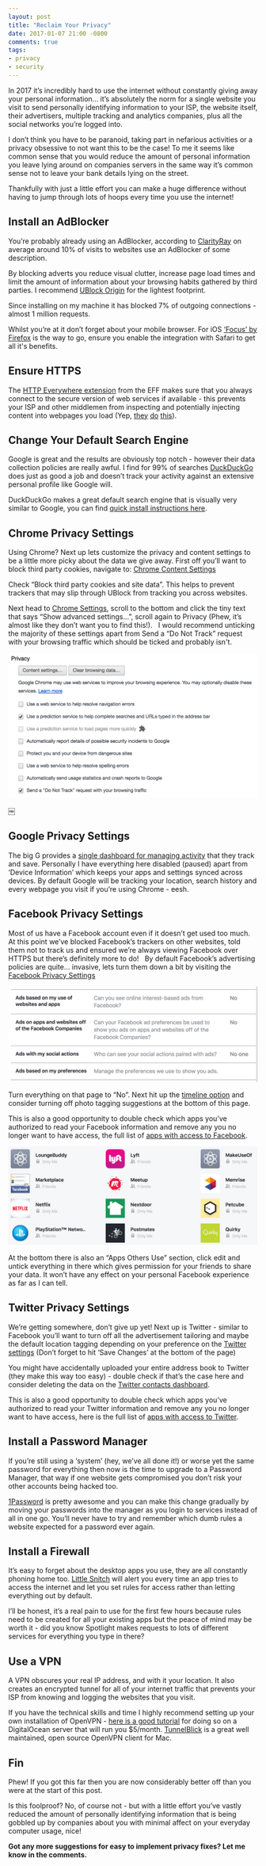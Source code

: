 ```yaml
---
layout: post
title: "Reclaim Your Privacy"
date: 2017-01-07 21:00 -0800
comments: true
tags:
- privacy
- security
---
```


In 2017 it’s incredibly hard to use the internet without constantly giving away your personal information… it’s absolutely the norm for a single website you visit to send personally identifying information to your ISP, the website itself, their advertisers, multiple tracking and analytics companies, plus all the social networks you’re logged into.

I don’t think you have to be paranoid, taking part in nefarious activities or a privacy obsessive to not want this to be the case! To me it seems like common sense that you would reduce the amount of personal information you leave lying around on companies servers in the same way it’s common sense not to leave your bank details lying on the street.

Thankfully with just a little effort you can make a huge difference without having to jump through lots of hoops every time you use the internet!


## Install an AdBlocker
You’re probably already using an AdBlocker, according to [ClarityRay](https://www.quora.com/What-is-the-percentage-of-Internet-users-that-employ-AdBlock-Plus-or-similar-ad-blocking-plugins) on average around 10% of visits to websites use an AdBlocker of some description.

By blocking adverts you reduce visual clutter, increase page load times and limit the amount of information about your browsing habits gathered by third parties. I recommend [UBlock Origin](https://chrome.google.com/webstore/detail/cjpalhdlnbpafiamejdnhcphjbkeiagm) for the lightest footprint.

Since installing on my machine it has blocked 7% of outgoing connections - almost 1 million requests.

Whilst you’re at it don’t forget about your mobile browser. For iOS [‘Focus’ by Firefox](https://itunes.apple.com/us/app/firefox-focus-privacy-browser/id1055677337?mt=8) is the way to go, ensure you enable the integration with Safari to get all it's benefits.


## Ensure HTTPS
The [HTTP Everywhere extension](https://chrome.google.com/webstore/detail/https-everywhere/gcbommkclmclpchllfjekcdonpmejbdp/related) from the EFF makes sure that you always connect to the secure version of web services if available - this prevents your ISP and other middlemen from inspecting and potentially injecting content into webpages you load (Yep, [they](http://arstechnica.com/tech-policy/2014/09/why-comcasts-javascript-ad-injections-threaten-security-net-neutrality/) [do](http://arstechnica.com/uncategorized/2007/12/canadian-isp-tests-injecting-content-into-web-pages/) [this](http://www.infoworld.com/article/2925839/net-neutrality/code-injection-new-low-isps.html)).


## Change Your Default Search Engine
Google is great and the results are obviously top notch - however their data collection policies are really awful. I find for 99% of searches [DuckDuckGo](https://duckduckgo.com) does just as good a job and doesn’t track your activity against an extensive personal profile like Google will.

DuckDuckGo makes a great default search engine that is visually very similar to Google, you can find [quick install instructions here](https://duckduckgo.com/install).


## Chrome Privacy Settings
Using Chrome? Next up lets customize the privacy and content settings to be a little more picky about the data we give away. First off you’ll want to block third party cookies, navigate to: [Chrome Content Settings](chrome://settings/content)

Check “Block third party cookies and site data”. This helps to prevent trackers that may slip through UBlock from tracking you across websites.

Next head to [Chrome Settings](chrome://settings), scroll to the bottom and click the tiny text that says “Show advanced settings…”, scroll again to Privacy (Phew, it’s almost like they don’t want you to find this!).   I would recommend unticking the majority of these settings apart from Send a “Do Not Track” request with your browsing traffic which should be ticked and probably isn't.

<p style="text-align: center;"><img src="/images/chrome-privacy.png" alt="Chrome Privacy"></p>
￼

## Google Privacy Settings
The big G provides a [single dashboard for managing activity](https://myaccount.google.com/activitycontrols) that they track and save. Personally I have everything here disabled (paused) apart from ‘Device Information’ which keeps your apps and settings synced across devices. By default Google will be tracking your location, search history and every webpage you visit if you’re using Chrome - eesh.


## Facebook Privacy Settings
Most of us have a Facebook account even if it doesn’t get used too much. At this point we’ve blocked Facebook’s trackers on other websites, told them not to track us and ensured we’re always viewing Facebook over HTTPS but there’s definitely more to do!   By default Facebook’s advertising policies are quite… invasive, lets turn them down a bit by visiting the [Facebook Privacy Settings](https://www.facebook.com/settings?tab=ads)

<p style="text-align: center;"><img src="/images/facebook-privacy.png" alt="Chrome Privacy"></p>

Turn everything on that page to “No”. Next hit up the [timeline option](https://www.facebook.com/settings?tab=timeline&view) and consider turning off photo tagging suggestions at the bottom of this page.

This is also a good opportunity to double check which apps you’ve authorized to read your Facebook information and remove any you no longer want to have access, the full list of [apps with access to Facebook](https://www.facebook.com/settings?tab=applications).

<p style="text-align: center;"><img src="/images/facebook-apps.png" alt="Chrome Privacy"></p>

At the bottom there is also an “Apps Others Use” section, click edit and untick everything in there which gives permission for your friends to share your data. It won’t have any effect on your personal Facebook experience as far as I can tell.


## Twitter Privacy Settings
We’re getting somewhere, don’t give up yet! Next up is Twitter - similar to Facebook you’ll want to turn off all the advertisement tailoring and maybe the default location tagging depending on your preference on the [Twitter settings](https://twitter.com/settings/security) (Don’t forget to hit ‘Save Changes’ at the bottom of the page)

You might have accidentally uploaded your entire address book to Twitter (they make this way too easy) - double check if that’s the case here and consider deleting the data on the [Twitter contacts dashboard](https://twitter.com/settings/contacts_dashboard).

This is also a good opportunity to double check which apps you’ve authorized to read your Twitter information and remove any you no longer want to have access, here is the full list of [apps with access to Twitter](https://twitter.com/settings/applications).


## Install a Password Manager
If you’re still using a ‘system’ (hey, we’ve all done it!) or worse yet the same password for everything then now is the time to upgrade to a Password Manager, that way if one website gets compromised you don’t risk your other accounts being hacked too.

[1Password](https://1password.com) is pretty awesome and you can make this change gradually by moving your passwords into the manager as you login to services instead of all in one go. You’ll never have to try and remember which dumb rules a website expected for a password ever again.


## Install a Firewall
It’s easy to forget about the desktop apps you use, they are all constantly phoning home too. [Little Snitch](https://www.obdev.at/products/littlesnitch/index.html) will alert you every time an app tries to access the internet and let you set rules for access rather than letting everything out by default.

I’ll be honest, it’s a real pain to use for the first few hours because rules need to be created for all your existing apps but the peace of mind may be worth it - did you know Spotlight makes requests to lots of different services for everything you type in there?


## Use a VPN
A VPN obscures your real IP address, and with it your location. It also creates an encrypted tunnel for all of your internet traffic that prevents your ISP from knowing and logging the websites that you visit.

If you have the technical skills and time I highly recommend setting up your own installation of OpenVPN - [here is a good tutorial](https://www.digitalocean.com/community/tutorials/how-to-set-up-an-openvpn-server-on-ubuntu-16-04) for doing so on a DigitalOcean server that will run you $5/month. [TunnelBlick](https://tunnelblick.net/downloads.html) is a great well maintained, open source OpenVPN client for Mac.


## Fin
Phew! If you got this far then you are now considerably better off than you were at the start of this post.

Is this foolproof? No, of course not - but with a little effort you’ve vastly reduced the amount of personally identifying information that is being gobbled up by companies about you with minimal affect on your everyday computer usage, nice!

**Got any more suggestions for easy to implement privacy fixes? Let me know in the comments.**
